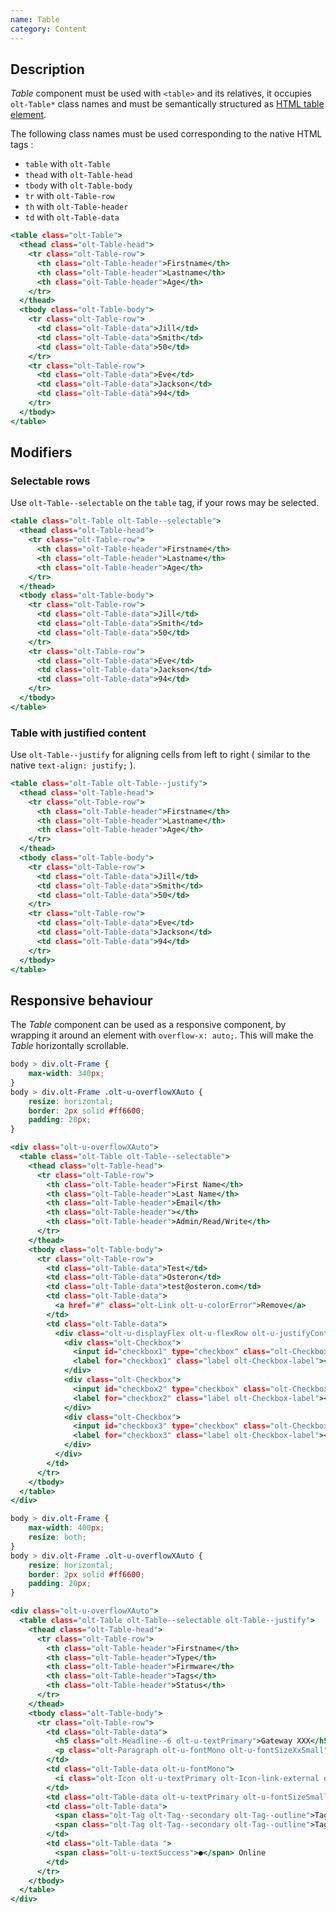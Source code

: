 ```yaml
---
name: Table
category: Content
---
```


## Description

*Table* component must be used with `<table>` and its relatives, it occupies
`olt-Table*` class names and must be semantically structured as 
[HTML table element](https://developer.mozilla.org/en-US/docs/Web/HTML/Element/table).

The following class names must be used corresponding to the native HTML tags :

- `table` with `olt-Table`
- `thead` with `olt-Table-head`
- `tbody` with `olt-Table-body`
- `tr` with `olt-Table-row`
- `th` with `olt-Table-header`
- `td` with `olt-Table-data`

```table.html
<table class="olt-Table">
  <thead class="olt-Table-head">
    <tr class="olt-Table-row">
      <th class="olt-Table-header">Firstname</th>
      <th class="olt-Table-header">Lastname</th>
      <th class="olt-Table-header">Age</th>
    </tr>
  </thead>
  <tbody class="olt-Table-body">
    <tr class="olt-Table-row">
      <td class="olt-Table-data">Jill</td>
      <td class="olt-Table-data">Smith</td>
      <td class="olt-Table-data">50</td>
    </tr>
    <tr class="olt-Table-row">
      <td class="olt-Table-data">Eve</td>
      <td class="olt-Table-data">Jackson</td>
      <td class="olt-Table-data">94</td>
    </tr>
  </tbody>
</table>
```

## Modifiers

### Selectable rows

Use `olt-Table--selectable` on the `table` tag, if your rows may be selected.

```selectable.html
<table class="olt-Table olt-Table--selectable">
  <thead class="olt-Table-head">
    <tr class="olt-Table-row">
      <th class="olt-Table-header">Firstname</th>
      <th class="olt-Table-header">Lastname</th>
      <th class="olt-Table-header">Age</th>
    </tr>
  </thead>
  <tbody class="olt-Table-body">
    <tr class="olt-Table-row">
      <td class="olt-Table-data">Jill</td>
      <td class="olt-Table-data">Smith</td>
      <td class="olt-Table-data">50</td>
    </tr>
    <tr class="olt-Table-row">
      <td class="olt-Table-data">Eve</td>
      <td class="olt-Table-data">Jackson</td>
      <td class="olt-Table-data">94</td>
    </tr>
  </tbody>
</table>
```

### Table with justified content

Use `olt-Table--justify` for aligning cells from left to right ( similar to
the native `text-align: justify;` ).

```justify.html
<table class="olt-Table olt-Table--justify">
  <thead class="olt-Table-head">
    <tr class="olt-Table-row">
      <th class="olt-Table-header">Firstname</th>
      <th class="olt-Table-header">Lastname</th>
      <th class="olt-Table-header">Age</th>
    </tr>
  </thead>
  <tbody class="olt-Table-body">
    <tr class="olt-Table-row">
      <td class="olt-Table-data">Jill</td>
      <td class="olt-Table-data">Smith</td>
      <td class="olt-Table-data">50</td>
    </tr>
    <tr class="olt-Table-row">
      <td class="olt-Table-data">Eve</td>
      <td class="olt-Table-data">Jackson</td>
      <td class="olt-Table-data">94</td>
    </tr>
  </tbody>
</table>
```

## Responsive behaviour

The *Table* component can be used as a responsive component, by wrapping it 
around an element with `overflow-x: auto;`. This will make the *Table* 
horizontally scrollable.

```responsive.css hidden
body > div.olt-Frame { 
    max-width: 340px;
}
body > div.olt-Frame .olt-u-overflowXAuto {
    resize: horizontal;
    border: 2px solid #ff6600;
    padding: 20px;
}
```

```responsive.html
<div class="olt-u-overflowXAuto">
  <table class="olt-Table olt-Table--selectable">
    <thead class="olt-Table-head">
      <tr class="olt-Table-row">
        <th class="olt-Table-header">First Name</th>
        <th class="olt-Table-header">Last Name</th>
        <th class="olt-Table-header">Email</th>
        <th class="olt-Table-header"></th>
        <th class="olt-Table-header">Admin/Read/Write</th>
      </tr>
    </thead>
    <tbody class="olt-Table-body">
      <tr class="olt-Table-row">
        <td class="olt-Table-data">Test</td>
        <td class="olt-Table-data">Osteron</td>
        <td class="olt-Table-data">test@osteron.com</td>
        <td class="olt-Table-data">
          <a href="#" class="olt-Link olt-u-colorError">Remove</a>
        </td>
        <td class="olt-Table-data">
          <div class="olt-u-displayFlex olt-u-flexRow olt-u-justifyContentSpaceBetween">
            <div class="olt-Checkbox">
              <input id="checkbox1" type="checkbox" class="olt-Checkbox-input" checked="">
              <label for="checkbox1" class="label olt-Checkbox-label"></label>
            </div>
            <div class="olt-Checkbox">
              <input id="checkbox2" type="checkbox" class="olt-Checkbox-input">
              <label for="checkbox2" class="label olt-Checkbox-label"></label>
            </div>
            <div class="olt-Checkbox">
              <input id="checkbox3" type="checkbox" class="olt-Checkbox-input">
              <label for="checkbox3" class="label olt-Checkbox-label"></label>
            </div>
          </div>
        </td>
      </tr>
    </tbody>
  </table>
</div>
```

```responsive-2.css hidden
body > div.olt-Frame { 
    max-width: 400px;
    resize: both;
}
body > div.olt-Frame .olt-u-overflowXAuto {
    resize: horizontal;
    border: 2px solid #ff6600;
    padding: 20px;
}
```

```responsive-2.html
<div class="olt-u-overflowXAuto">
  <table class="olt-Table olt-Table--selectable olt-Table--justify">
    <thead class="olt-Table-head">
      <tr class="olt-Table-row">
        <th class="olt-Table-header">Firstname</th>
        <th class="olt-Table-header">Type</th>
        <th class="olt-Table-header">Firmware</th>
        <th class="olt-Table-header">Tags</th>
        <th class="olt-Table-header">Status</th>
      </tr>
    </thead>
    <tbody class="olt-Table-body">
      <tr class="olt-Table-row">
        <td class="olt-Table-data">
          <h5 class="olt-Headline--6 olt-u-textPrimary">Gateway XXX</h5>
          <p class="olt-Paragraph olt-u-fontMono olt-u-fontSizeXxSmall">0123456789</p>
        </td>
        <td class="olt-Table-data olt-u-fontMono">
          <i class="olt-Icon olt-u-textPrimary olt-Icon-link-external olt-Icon--large"></i> <span class="olt-u-fontSizeXSmall">Gateway</span>
        </td>
        <td class="olt-Table-data olt-u-textPrimary olt-u-fontSizeSmall">DEV2S</td>
        <td class="olt-Table-data">
          <span class="olt-Tag olt-Tag--secondary olt-Tag--outline">Tag 1</span>
          <span class="olt-Tag olt-Tag--secondary olt-Tag--outline">Tag 2</span>
        </td>
        <td class="olt-Table-data ">
          <span class="olt-u-textSuccess">●</span> Online
        </td>
      </tr>
    </tbody>
  </table>
</div>
```

